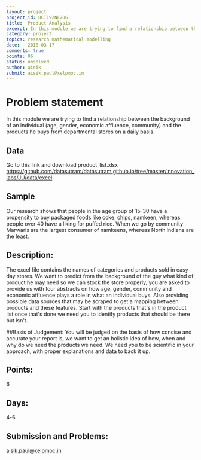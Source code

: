 ```yaml
---
layout: project
project_id: DCT192NF206
title:  Product Analysis
excerpt: In this module we are trying to find a relationship between the background of an individual (age, gender, economic affluence, community) and the products he buys from departmental stores on a daily basis.
category: project
topics: research mathematical modelling
date:   2018-03-17
comments: true
points: 06
status: unsolved
author: aisik
submit: aisik.paul@xelpmoc.in
---
```

# Problem statement
In this module we are trying to find a relationship between the background of an individual (age, gender, economic affluence, community) and the products he buys from departmental stores on a daily basis.

## Data
Go to this link and download product_list.xlsx
https://github.com/datasutram/datasutram.github.io/tree/master/innovation_labs/JU/data/excel


## Sample
Our research shows that people in the age group of 15-30 have a propensity to buy packaged foods like coke, chips, namkeen, whereas people over 40 have a liking for puffed rice.  When we go by community Marwaris are the largest consumer of namkeens, whereas North Indians are the least.

## Description:
The excel file contains the names of categories and products sold in easy day stores.
We want to predict from the background of the guy what kind of product he may need so we can stock the store properly, you are asked to provide us with four abstracts on how age, gender, community and economic affluence plays a role in what an individual buys.  Also providing possible data sources that may be scraped to get a mapping between products and these features.  Start with the products that's in the product list once that's done  we need you to identify products that should be there but isn't.

##Basis of Judgement:
You will be judged on the basis of how concise and accurate your report is, we want to get an holistic idea of how, when and why do we need the products we need. We need you to be scientific in your approach, with proper explanations and data to back it up.

## Points:
6

## Days:
4-6

## Submission and Problems:
aisik.paul@xelpmoc.in

